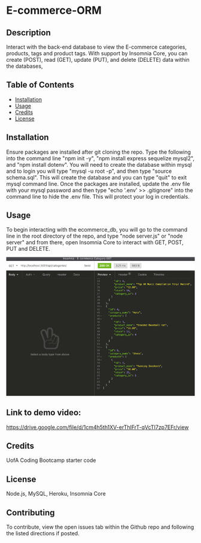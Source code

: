 # E-commerce-ORM

## Description
Interact with the back-end database to view the E-commerce categories, products, tags and product tags. With support by Insomnia Core, you can create (POST), read (GET), update (PUT), and delete (DELETE) data within the databases, 

## Table of Contents 
* [Installation](#installation)
* [Usage](#usage)
* [Credits](#credits)
* [License](#license)

## Installation 
Ensure packages are installed after git cloning the repo. Type the following into the command line "npm init -y", "npm install express sequelize mysql2", and "npm install dotenv". You will need to create the database within mysql and to login you will type "mysql -u root -p", and then type "source schema.sql". This will create the database and you can type "quit" to exit mysql command line. Once the packages are installed, update the .env file with your mysql password and then type "echo '.env' >> .gitignore" into the command line to hide the .env file. This will protect your log in credentials. 

## Usage
To begin interacting with the ecommerce_db, you will go to the command line in the root directory of the repo, and type "node server.js" or "node server" and from there, open Insomnia Core to interact with GET, POST, PUT and DELETE.

![picture](./ecommerceORM.png)

## Link to demo video:
https://drive.google.com/file/d/1cm4h5th1XV-erThIFrT-qVcTI7zp7EFr/view

## Credits
UofA Coding Bootcamp starter code

## License
Node.js, MySQL, Heroku, Insomnia Core

## Contributing
To contribute, view the open issues tab within the Github repo and following the listed directions if posted. 